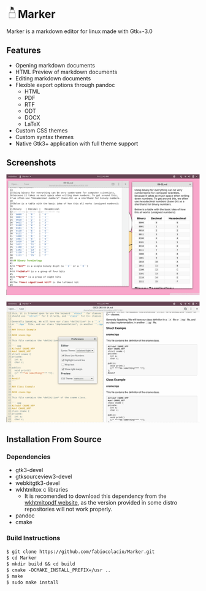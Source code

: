 # <img width="30" src="data/com.github.fabiocolacio.marker.svg"/>Marker

Marker is a markdown editor for linux made with Gtk+-3.0

## Features

* Opening markdown documents
* HTML Preview of markdown documents
* Editing markdown documents
* Flexible export options through pandoc
	* HTML
	* PDF
	* RTF
	* ODT
	* DOCX
	* LaTeX
* Custom CSS themes
* Custom syntax themes
* Native Gtk3+ application with full theme support

## Screenshots

![scrot.png](scrot.png)

![scrot1.png](scrot1.png)

## Installation From Source

### Dependencies

* gtk3-devel
* gtksourceview3-devel
* webkitgtk3-devel
* wkhtmltox c libraries
    * It is recomended to download this dependency from the
      [wkhtmltopdf website](https://wkhtmltopdf.org/downloads.html),
      as the version provided in some distro repositories will not
      work properly.
* pandoc
* cmake

### Build Instructions

```
$ git clone https://github.com/fabiocolacio/Marker.git
$ cd Marker
$ mkdir build && cd build
$ cmake -DCMAKE_INSTALL_PREFIX=/usr ..
$ make
$ sudo make install
```
